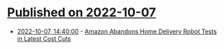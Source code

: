 # [Published on 2022-10-07](index.md)

* [2022-10-07, 14:40:00](https://hardware.slashdot.org/story/22/10/07/1325216/amazon-abandons-home-delivery-robot-tests-in-latest-cost-cuts?utm_source=rss1.0mainlinkanon&utm_medium=feed) - [Amazon Abandons Home Delivery Robot Tests in Latest Cost Cuts](https://hardware.slashdot.org/story/22/10/07/1325216/amazon-abandons-home-delivery-robot-tests-in-latest-cost-cuts?utm_source=rss1.0mainlinkanon&utm_medium=feed)
